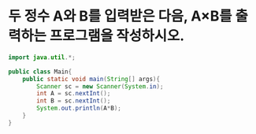 # 두 정수 A와 B를 입력받은 다음, A×B를 출력하는 프로그램을 작성하시오.

```java
import java.util.*;

public class Main{
    public static void main(String[] args){
        Scanner sc = new Scanner(System.in);
        int A = sc.nextInt();
        int B = sc.nextInt();
        System.out.println(A*B);
    }
}
```